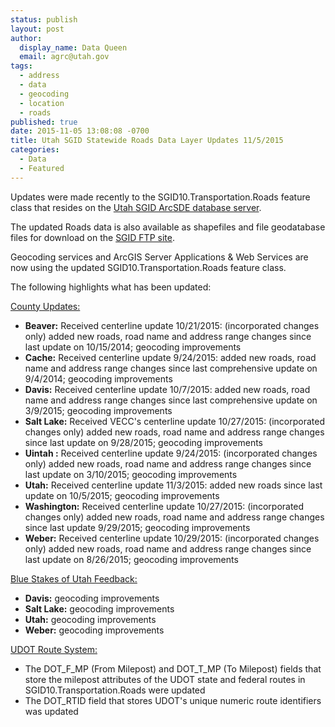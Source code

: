 ```yaml
---
status: publish
layout: post
author:
  display_name: Data Queen
  email: agrc@utah.gov
tags:
  - address
  - data
  - geocoding
  - location
  - roads
published: true
date: 2015-11-05 13:08:08 -0700
title: Utah SGID Statewide Roads Data Layer Updates 11/5/2015
categories:
  - Data
  - Featured
---
```

<p>Updates were made recently to the SGID10.Transportation.Roads feature class that resides on the <a href="{{ "/data/how-to-connect-to-the-sgid-via-sde/" | prepend: site.baseurl }}">Utah SGID ArcSDE database server</a>.</p>
<p>The updated Roads data is also available as shapefiles and file geodatabase files for download on the <a href="ftp://ftp.agrc.utah.gov/UtahSGID_Vector/UTM12_NAD83/TRANSPORTATION/PackagedData/_Statewide/UtahRoadAndHighwaySystem/">SGID FTP site</a>.</p>
<p>Geocoding services and ArcGIS Server Applications & Web Services are now using the updated SGID10.Transportation.Roads feature class.</p>
<p>The following highlights what has been updated:</p>
<p><span style="text-decoration: underline;">County Updates:</span></p>
<ul>
<li><strong>Beaver:</strong> Received centerline update 10/21/2015: (incorporated changes only) added new roads, road name and address range changes since last update on 10/15/2014; geocoding improvements</li>
<li><strong>Cache:</strong> Received centerline update 9/24/2015: added new roads, road name and address range changes since last comprehensive update on 9/4/2014; geocoding improvements</li>
<li><strong>Davis:</strong> Received centerline update 10/7/2015: added new roads, road name and address range changes since last comprehensive update on 3/9/2015; geocoding improvements</li>
<li><strong>Salt Lake:</strong> Received VECC's centerline update 10/27/2015: (incorporated changes only) added new roads, road name and address range changes since last update on 9/28/2015; geocoding improvements</li>
<li><strong>Uintah :</strong> Received centerline update 9/24/2015: (incorporated changes only) added new roads, road name and address range changes since last update on 3/10/2015; geocoding improvements</li>
<li><strong>Utah:</strong> Received centerline update 11/3/2015: added new roads since last update on 10/5/2015; geocoding improvements</li>
<li><strong>Washington:</strong> Received centerline update 10/27/2015: (incorporated changes only) added new roads, road name and address range changes since last update 9/29/2015; geocoding improvements</li>
<li><strong>Weber:</strong> Received centerline update 10/29/2015: (incorporated changes only) added new roads, road name and address range changes since last update on 8/26/2015; geocoding improvements</li>
</li>
</ul>
<p><span style="text-decoration: underline;">Blue Stakes of Utah Feedback:</span></p>
<ul>
<li><strong>Davis:</strong> geocoding improvements</li>
<li><strong>Salt Lake:</strong> geocoding improvements</li>
<li><strong>Utah:</strong> geocoding improvements</li>
<li><strong>Weber:</strong> geocoding improvements</li>
</ul>
<p><span style="text-decoration: underline;">UDOT Route System:</span></p>
<ul>
<li>The DOT_F_MP (From Milepost) and DOT_T_MP (To Milepost) fields that store the milepost attributes of the UDOT state and federal routes in SGID10.Transportation.Roads were updated</li>
<li>The DOT_RTID field that stores UDOT's unique numeric route identifiers was updated</li>
